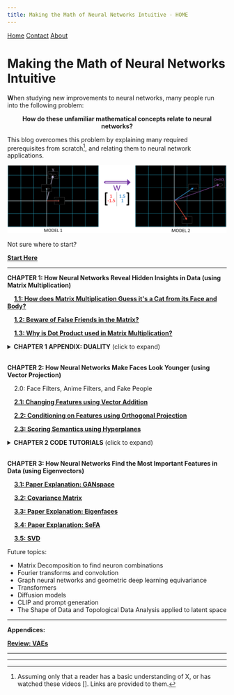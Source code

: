 ```yaml
---
title: Making the Math of Neural Networks Intuitive - HOME
---
```


<head>
    <link rel="stylesheet" href="index.css">
</head>

<div class="topnav">
  <a class="active" href="eduBlogHome.html">Home</a>
  <a href="#contact">Contact</a>
  <a href="#about">About</a>
</div>

<p align="center"><h1><b>Making the Math of Neural Networks Intuitive</b></h1></p>

<span><b>W</b></span>hen studying new improvements to neural networks, many people run into the following problem:

<p align="center">
<b>How do these unfamiliar mathematical concepts relate to neural networks?</b></p>

This blog overcomes this problem by explaining many required prerequisites from scratch[^1], and relating them to neural network applications. 

[^1]: Assuming only that a reader has a basic understanding of X, or has watched these videos []. Links are provided to them.

![2mod_vecs](/cob/2mod_out.PNG)

<!---
It also gets to the point: it only says what issues this concept solves for this neural network paper, nothing more. 

But this blog takes an even further step: by generalizing this solution to solve similar problems.

fig Eg) [give an example of issue- reasoning- soln - generalization, that concisely explains all after prereqs]
--->

Not sure where to start?

**[Start Here](ch1.1.md)**

---
**CHAPTER 1: How Neural Networks Reveal Hidden Insights in Data (using Matrix Multiplication)**

&nbsp;&nbsp;&nbsp;&nbsp;**[1.1: How does Matrix Multiplication Guess it's a Cat from its Face and Body?](ch1.1.md)**

&nbsp;&nbsp;&nbsp;&nbsp;**[1.2: Beware of False Friends in the Matrix?](ch1.2.md)**

&nbsp;&nbsp;&nbsp;&nbsp;**[1.3: Why is Dot Product used in Matrix Multiplication?](ch1.3.md)**

<details>
<summary><b>CHAPTER 1 APPENDIX: DUALITY</b> (click to expand) </summary>
<br>
&nbsp;&nbsp;&nbsp;&nbsp;A1.1: WHY use Basis vectors? The Relativity of Data
<br><br>
&nbsp;&nbsp;&nbsp;&nbsp;A1.2: The Duality of Neurons: As Objects, As Relations
<br><br>
&nbsp;&nbsp;&nbsp;&nbsp;A1.3: The Analogy of the Matrix
<br><br>
</details>
<br>

**CHAPTER 2: How Neural Networks Make Faces Look Younger (using Vector Projection)**

&nbsp;&nbsp;&nbsp;&nbsp;2.0: Face Filters, Anime Filters, and Fake People

&nbsp;&nbsp;&nbsp;&nbsp;**[2.1: Changing Features using Vector Addition](ch2.1.md)**

&nbsp;&nbsp;&nbsp;&nbsp;**[2.2: Conditioning on Features using Orthogonal Projection](ch2.2.md)**

&nbsp;&nbsp;&nbsp;&nbsp;**[2.3: Scoring Semantics using Hyperplanes]()**

<details>
<summary><b>CHAPTER 2 CODE TUTORIALS</b> (click to expand) </summary>
<br>
&nbsp;&nbsp;&nbsp;&nbsp;<a class="active" href="https://colab.research.google.com/drive/1KNs_QgosAn3GmkUpaQAyRDo1pEjputNJ?usp=share_link">CODE 2.1: InterFaceGAN </a>
<br><br>
</details>
<br>

**CHAPTER 3: How Neural Networks Find the Most Important Features in Data (using Eigenvectors)**

&nbsp;&nbsp;&nbsp;&nbsp;**[3.1: Paper Explanation: GANspace]()**

&nbsp;&nbsp;&nbsp;&nbsp;**[3.2: Covariance Matrix]()**

&nbsp;&nbsp;&nbsp;&nbsp;**[3.3: Paper Explanation: Eigenfaces]()**

&nbsp;&nbsp;&nbsp;&nbsp;**[3.4: Paper Explanation: SeFA]()**

&nbsp;&nbsp;&nbsp;&nbsp;**[3.5: SVD]()**


Future topics: 
<ul>
  <li>Matrix Decomposition to find neuron combinations</li>
  <li>Fourier transforms and convolution</li>
  <li>Graph neural networks and geometric deep learning equivariance</li>
  <li>Transformers</li>
  <li>Diffusion models</li>
  <li>CLIP and prompt generation</li>
  <li>The Shape of Data and Topological Data Analysis applied to latent space</li>
</ul>

---

**Appendices:**

**[Review: VAEs ](generative_models_review.md)**

---
---